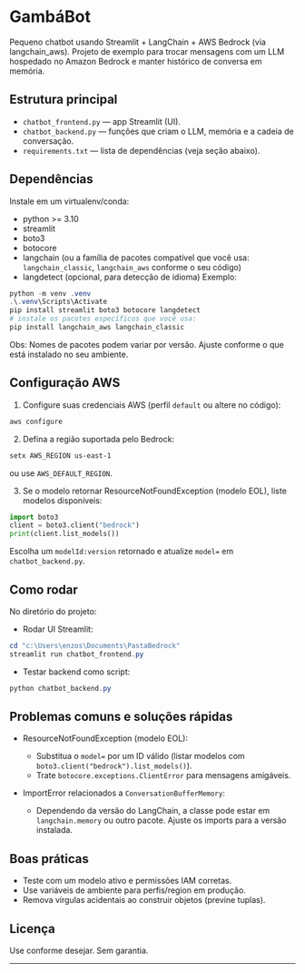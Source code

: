 # GambáBot

Pequeno chatbot usando Streamlit + LangChain + AWS Bedrock (via langchain_aws). Projeto de exemplo para trocar mensagens com um LLM hospedado no Amazon Bedrock e manter histórico de conversa em memória.

## Estrutura principal
- `chatbot_frontend.py` — app Streamlit (UI).
- `chatbot_backend.py` — funções que criam o LLM, memória e a cadeia de conversação.
- `requirements.txt` — lista de dependências (veja seção abaixo).

## Dependências
Instale em um virtualenv/conda:
- python >= 3.10
- streamlit
- boto3
- botocore
- langchain (ou a família de pacotes compatível que você usa: `langchain_classic`, `langchain_aws` conforme o seu código)
- langdetect (opcional, para detecção de idioma)
Exemplo:
```powershell
python -m venv .venv
.\.venv\Scripts\Activate
pip install streamlit boto3 botocore langdetect
# instale os pacotes específicos que você usa:
pip install langchain_aws langchain_classic
```

Obs: Nomes de pacotes podem variar por versão. Ajuste conforme o que está instalado no seu ambiente.

## Configuração AWS
1. Configure suas credenciais AWS (perfil `default` ou altere no código):
```powershell
aws configure
```
2. Defina a região suportada pelo Bedrock:
```powershell
setx AWS_REGION us-east-1
```
ou use `AWS_DEFAULT_REGION`.

3. Se o modelo retornar ResourceNotFoundException (modelo EOL), liste modelos disponíveis:
```python
import boto3
client = boto3.client("bedrock")
print(client.list_models())
```
Escolha um `modelId:version` retornado e atualize `model=` em `chatbot_backend.py`.

## Como rodar
No diretório do projeto:
- Rodar UI Streamlit:
```powershell
cd "c:\Users\enzos\Documents\PastaBedrock"
streamlit run chatbot_frontend.py
```
- Testar backend como script:
```powershell
python chatbot_backend.py
```

## Problemas comuns e soluções rápidas

- ResourceNotFoundException (modelo EOL):
  - Substitua o `model=` por um ID válido (listar modelos com `boto3.client("bedrock").list_models()`).
  - Trate `botocore.exceptions.ClientError` para mensagens amigáveis.

- ImportError relacionados a `ConversationBufferMemory`:
  - Dependendo da versão do LangChain, a classe pode estar em `langchain.memory` ou outro pacote. Ajuste os imports para a versão instalada.

## Boas práticas
- Teste com um modelo ativo e permissões IAM corretas.
- Use variáveis de ambiente para perfis/region em produção.
- Remova vírgulas acidentais ao construir objetos (previne tuplas).

## Licença
Use conforme desejar. Sem garantia.

---
